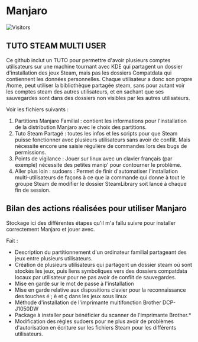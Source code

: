 # Manjaro

![Visitors](https://api.visitorbadge.io/api/combined?path=Leloinadrass%2FManjaro&label=Visiteurs&countColor=%2337d67a&style=plastic)


## TUTO STEAM MULTI USER
Ce github inclut un TUTO pour permettre d'avoir plusieurs comptes utilisateurs sur une machine tournant avec KDE qui partagent un dossier d'installation des jeux Steam, mais pas les dossiers Compatdata qui contiennent les données personnelles.
Chaque utilisateur a donc son propre /home, peut utiliser la bibliothèque partagée steam, sans pour autant voir les comptes steam des autres utilisateurs, et en sachant que ses sauvegardes sont dans des dossiers non visibles par les autres utilisateurs.

Voir les fichiers suivants :
1. Partitions Manjaro Familial : contient les informations pour l'installation de la distribution Manjaro avec le choix des partitions.
2. Tuto Steam Partagé : toutes les infos et les scripts pour que Steam puisse fonctionner avec plusieurs utilisateurs sans avoir de conflit. Mais nécessite encore une saisie régulière de commandes lors des bugs de permissions.
3. Points de vigilance : Jouer sur linux avec un clavier français (par exemple) nécessite des petites manip' pour contourner le problème.
4. Aller plus loin : sudoers : Permet de finir d'automatiser l'installation multi-utilisateurs de façons à ce que la commande qui donne à tout le groupe Steam de modifier le dossier SteamLibrary soit lancé à chaque fin de session.




## Bilan des actions réalisées pour utiliser Manjaro

Stockage ici des différentes étapes qu'il m'a fallu suivre pour installer correctement Manjaro et jouer avec.

Fait :
- Description du partitionnement d'un ordinateur familial partageant des jeux entre plusieurs utilisateurs.
- Création de plusieurs utilisateurs qui partagent un dossier steam où sont stockés les jeux, puis liens symboliques vers des dossiers compatdata locaux par utilisateur pour ne pas avoir de conflit de sauvegardes.
- Mise en garde sur le mot de passe à l'installation
- Mise en garde relative aux dispositions clavier pour la reconnaissance des touches é ; è et ç dans les jeux sous linux
- Méthode d'installation de l'imprimante multifonction Brother DCP-J1050DW
- Package à installer pour bénéficier du scanner de l'imprimante Brother.*
- Modification des règles sudoers pour ne plus avoir de problèmes d'autorisation en écriture sur les fichiers Steam pour les différents utilisateurs.



